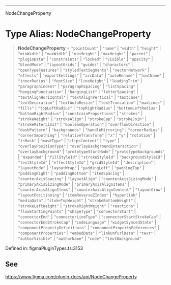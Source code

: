 ---

NodeChangeProperty

# Type Alias: NodeChangeProperty

> **NodeChangeProperty** = `"pointCount"` \| `"name"` \| `"width"` \| `"height"` \| `"minWidth"` \| `"maxWidth"` \| `"minHeight"` \| `"maxHeight"` \| `"parent"` \| `"pluginData"` \| `"constraints"` \| `"locked"` \| `"visible"` \| `"opacity"` \| `"blendMode"` \| `"layoutGrids"` \| `"guides"` \| `"characters"` \| `"openTypeFeatures"` \| `"styledTextSegments"` \| `"vectorNetwork"` \| `"effects"` \| `"exportSettings"` \| `"arcData"` \| `"autoRename"` \| `"fontName"` \| `"innerRadius"` \| `"fontSize"` \| `"lineHeight"` \| `"leadingTrim"` \| `"paragraphIndent"` \| `"paragraphSpacing"` \| `"listSpacing"` \| `"hangingPunctuation"` \| `"hangingList"` \| `"letterSpacing"` \| `"textAlignHorizontal"` \| `"textAlignVertical"` \| `"textCase"` \| `"textDecoration"` \| `"textAutoResize"` \| `"textTruncation"` \| `"maxLines"` \| `"fills"` \| `"topLeftRadius"` \| `"topRightRadius"` \| `"bottomLeftRadius"` \| `"bottomRightRadius"` \| `"constrainProportions"` \| `"strokes"` \| `"strokeWeight"` \| `"strokeAlign"` \| `"strokeCap"` \| `"strokeJoin"` \| `"strokeMiterLimit"` \| `"booleanOperation"` \| `"overflowDirection"` \| `"dashPattern"` \| `"backgrounds"` \| `"handleMirroring"` \| `"cornerRadius"` \| `"cornerSmoothing"` \| `"relativeTransform"` \| `"x"` \| `"y"` \| `"rotation"` \| `"isMask"` \| `"maskType"` \| `"clipsContent"` \| `"type"` \| `"overlayPositionType"` \| `"overlayBackgroundInteraction"` \| `"overlayBackground"` \| `"prototypeStartNode"` \| `"prototypeBackgrounds"` \| `"expanded"` \| `"fillStyleId"` \| `"strokeStyleId"` \| `"backgroundStyleId"` \| `"textStyleId"` \| `"effectStyleId"` \| `"gridStyleId"` \| `"description"` \| `"layoutMode"` \| `"layoutWrap"` \| `"paddingLeft"` \| `"paddingTop"` \| `"paddingRight"` \| `"paddingBottom"` \| `"itemSpacing"` \| `"counterAxisSpacing"` \| `"layoutAlign"` \| `"counterAxisSizingMode"` \| `"primaryAxisSizingMode"` \| `"primaryAxisAlignItems"` \| `"counterAxisAlignItems"` \| `"counterAxisAlignContent"` \| `"layoutGrow"` \| `"layoutPositioning"` \| `"itemReverseZIndex"` \| `"hyperlink"` \| `"mediaData"` \| `"stokeTopWeight"` \| `"strokeBottomWeight"` \| `"strokeLeftWeight"` \| `"strokeRightWeight"` \| `"reactions"` \| `"flowStartingPoints"` \| `"shapeType"` \| `"connectorStart"` \| `"connectorEnd"` \| `"connectorLineType"` \| `"connectorStartStrokeCap"` \| `"connectorEndStrokeCap"` \| `"codeLanguage"` \| `"widgetSyncedState"` \| `"componentPropertyDefinitions"` \| `"componentPropertyReferences"` \| `"componentProperties"` \| `"embedData"` \| `"linkUnfurlData"` \| `"text"` \| `"authorVisible"` \| `"authorName"` \| `"code"` \| `"textBackground"`

Defined in: figmaPluginTypes.ts:3153

## See

https://www.figma.com/plugin-docs/api/NodeChangeProperty
